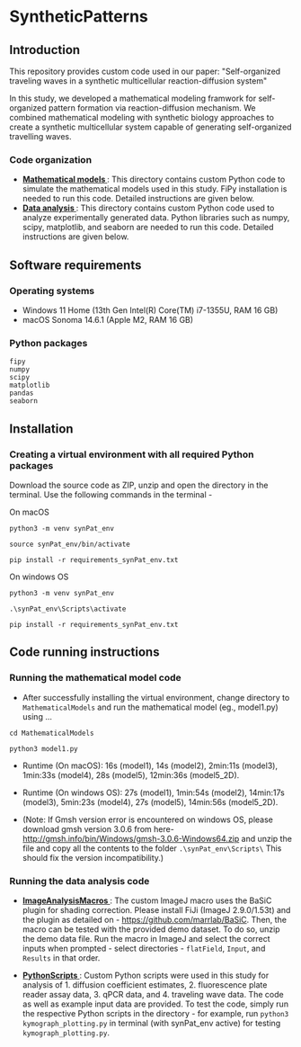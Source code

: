 # SyntheticPatterns

## Introduction
This repository provides custom code used in our paper: "Self-organized traveling waves in a synthetic multicellular reaction-diffusion system"

In this study, we developed a mathematical modeling framwork for self-organized pattern formation via reaction-diffusion mechanism. We combined mathematical modeling with synthetic biology approaches to create a synthetic multicellular system capable of generating self-organized travelling waves. 

### Code organization
- <a href="https://github.com/mueller-lab/SyntheticPatterns/tree/main/MathematicalModels"><b>Mathematical models </b></a>: This directory contains custom Python code to simulate the mathematical models used in this study. FiPy installation is needed to run this code. Detailed instructions are given below.
- <a href="https://github.com/mueller-lab/SyntheticPatterns/tree/main/DataAnalysis"><b>Data analysis </b></a>: This directory contains custom Python code used to analyze experimentally generated data. Python libraries such as numpy, scipy, matplotlib, and seaborn are needed to run this code. Detailed instructions are given below.


## Software requirements

### Operating systems
- Windows 11 Home (13th Gen Intel(R) Core(TM) i7-1355U, RAM 16 GB)
- macOS Sonoma 14.6.1 (Apple M2, RAM 16 GB) 

### Python packages
```
fipy
numpy
scipy
matplotlib
pandas
seaborn
```

## Installation
### Creating a virtual environment with all required Python packages
Download the source code as ZIP, unzip and open the directory in the terminal. Use the following commands in the terminal - 

On macOS

`python3 -m venv synPat_env`

`source synPat_env/bin/activate`

`pip install -r requirements_synPat_env.txt`

On windows OS

`python3 -m venv synPat_env`

`.\synPat_env\Scripts\activate`

`pip install -r requirements_synPat_env.txt`

## Code running instructions
### Running the mathematical model code
- After successfully installing the virtual environment, change directory to `MathematicalModels` and run the mathematical model (eg., model1.py) using ... 

`cd MathematicalModels`

`python3 model1.py`

- Runtime (On macOS): 16s (model1), 14s (model2), 2min:11s (model3), 1min:33s (model4), 28s (model5), 12min:36s (model5_2D).
- Runtime (On windows OS): 27s (model1), 1min:54s (model2), 14min:17s (model3), 5min:23s (model4), 27s (model5), 14min:56s (model5_2D).

- (Note: If Gmsh version error is encountered on windows OS, please download gmsh version 3.0.6 from here- http://gmsh.info/bin/Windows/gmsh-3.0.6-Windows64.zip
and unzip the file and copy all the contents to the folder `.\synPat_env\Scripts\` 
This should fix the version incompatibility.) 

### Running the data analysis code

- <a href="https://github.com/mueller-lab/SyntheticPatterns/tree/main/DataAnalysis/ImageAnalysisMacros"><b>ImageAnalysisMacros </b></a>: The custom ImageJ macro uses the BaSiC plugin for shading correction. Please install FiJi (ImageJ 2.9.0/1.53t) and the plugin as detailed on - https://github.com/marrlab/BaSiC. Then, the macro can be tested with the provided demo dataset. To do so, unzip the demo data file. Run the macro in ImageJ and select the correct inputs when prompted - select directories - `flatField`, `Input`, and `Results` in that order.

- <a href="https://github.com/mueller-lab/SyntheticPatterns/tree/main/DataAnalysis/PythonScripts"><b>PythonScripts </b></a>: Custom Python scripts were used in this study for analysis of 1. diffusion coefficient estimates, 2. fluorescence plate reader assay data, 3. qPCR data, and 4. traveling wave data. The code as well as example input data are provided. To test the code, simply run the respective Python scripts in the directory - for example, run `python3 kymograph_plotting.py` in terminal (with synPat_env active) for testing `kymograph_plotting.py`.



